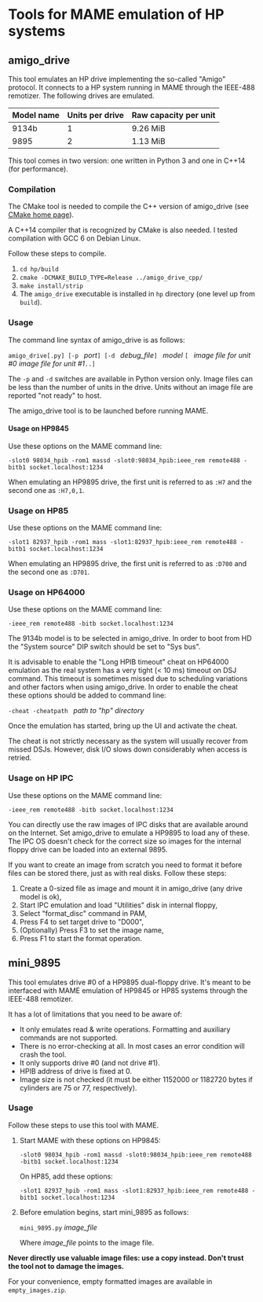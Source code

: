 Tools for MAME emulation of HP systems
======================================

## amigo_drive

This tool emulates an HP drive implementing the so-called "Amigo" protocol. It connects to a HP system running in MAME through the IEEE-488 remotizer. The following drives are emulated.

| Model name | Units per drive | Raw capacity per unit |
| -----------|-----------------|-------------------|
| 9134b      | 1               | 9.26 MiB |
| 9895       | 2               | 1.13 MiB |

This tool comes in two version: one written in Python 3 and one in C++14 (for performance).

### Compilation

The CMake tool is needed to compile the C++ version of amigo_drive (see [CMake home page](https://cmake.org/)).

A C++14 compiler that is recognized by CMake is also needed. I tested compilation with GCC 6 on Debian Linux.

Follow these steps to compile.

   1. `cd hp/build`
   2. `cmake -DCMAKE_BUILD_TYPE=Release ../amigo_drive_cpp/`
   3. `make install/strip`
   4. The `amigo_drive` executable is installed in `hp` directory (one level up from `build`).

### Usage

The command line syntax of amigo_drive is as follows:

`amigo_drive[.py] [-p ` _port_`] [-d ` _debug_file_`] ` _model_ `[ ` _image file for unit #0_  _image file for unit #1_`..]`

The `-p` and `-d` switches are available in Python version only. Image files can be less than the number of units in the drive. Units without an image file are reported "not ready" to host.

The amigo_drive tool is to be launched before running MAME.

#### Usage on HP9845

Use these options on the MAME command line:

`-slot0 98034_hpib -rom1 massd -slot0:98034_hpib:ieee_rem remote488 -bitb1 socket.localhost:1234`

When emulating an HP9895 drive, the first unit is referred to as `:H7` and the second one as `:H7,0,1`.

### Usage on HP85

Use these options on the MAME command line:

`-slot1 82937_hpib -rom1 mass -slot1:82937_hpib:ieee_rem remote488 -bitb1 socket.localhost:1234`

When emulating an HP9895 drive, the first unit is referred to as `:D700` and the second one as `:D701`.

### Usage on HP64000

Use these options on the MAME command line:

`-ieee_rem remote488 -bitb socket.localhost:1234`

The 9134b model is to be selected in amigo_drive. In order to boot from HD the "System source" DIP switch should be set to "Sys bus".

It is advisable to enable the "Long HPIB timeout" cheat on HP64000 emulation as the real system has a very tight (< 10 ms) timeout on DSJ command. This timeout is sometimes missed due to scheduling variations and other factors when using amigo_drive. In order to enable the cheat these options should be added to command line:

`-cheat -cheatpath ` _path to "hp" directory_

Once the emulation has started, bring up the UI and activate the cheat.

The cheat is not strictly necessary as the system will usually recover from missed DSJs. However, disk I/O slows down considerably when access is retried.

### Usage on HP IPC

Use these options on the MAME command line:

`-ieee_rem remote488 -bitb socket.localhost:1234`

You can directly use the raw images of IPC disks that are available around on the Internet. Set amigo_drive to emulate a HP9895 to load any of these. The IPC OS doesn't check for the correct size so images for the internal floppy drive can be loaded into an external 9895.

If you want to create an image from scratch you need to format it before files can be stored there, just as with real disks. Follow these steps:

   1. Create a 0-sized file as image and mount it in amigo_drive (any drive model is ok),
   2. Start IPC emulation and load "Utilities" disk in internal floppy,
   3. Select "format_disc" command in PAM,
   4. Press F4 to set target drive to "D000",
   5. (Optionally) Press F3 to set the image name,
   6. Press F1 to start the format operation.

## mini_9895

This tool emulates drive #0 of a HP9895 dual-floppy drive. It's meant to be interfaced with MAME emulation of HP9845 or HP85 systems through the IEEE-488 remotizer.

It has a lot of limitations that you need to be aware of:

   - It only emulates read & write operations. Formatting and auxiliary commands are not supported.
   - There is no error-checking at all. In most cases an error condition will crash the tool.
   - It only supports drive #0 (and not drive #1).
   - HPIB address of drive is fixed at 0.
   - Image size is not checked (it must be either 1152000 or 1182720 bytes if cylinders are 75 or 77, respectively).

### Usage

Follow these steps to use this tool with MAME.

   1. Start MAME with these options on HP9845:

      `-slot0 98034_hpib -rom1 massd -slot0:98034_hpib:ieee_rem remote488 -bitb1 socket.localhost:1234`

      On HP85, add these options:

      `-slot1 82937_hpib -rom1 mass -slot1:82937_hpib:ieee_rem remote488 -bitb1 socket.localhost:1234`

   2. Before emulation begins, start mini_9895 as follows:

      `mini_9895.py` _image_file_

      Where _image_file_ points to the image file.

**Never directly use valuable image files: use a copy instead. Don't trust the tool not to damage the images.**

For your convenience, empty formatted images are available in `empty_images.zip`.

